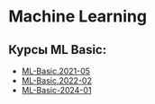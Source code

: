 # Machine Learning


## Курсы ML Basic:

- [ML-Basic.2021-05](https://github.com/OtusTeam/Machine-Learning/tree/ML-Basic.2021-05)
- [ML-Basic.2022-02](https://github.com/OtusTeam/Machine-Learning/tree/ML-Basic.2022-02)
- [ML-Basic-2024-01](https://github.com/OtusTeam/Machine-Learning/tree/ML-Basic-2024-01)
